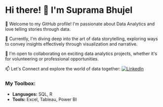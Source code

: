 # Hi there! 👋 I'm Suprama Bhujel

👀 Welcome to my GitHub profile! I'm passionate about Data Analytics and love telling stories through data.

🌱 Currently, I'm diving deep into the art of data storytelling, exploring ways to convey insights effectively through visualization and narrative.

💼 I'm open to collaborating on exciting data analytics projects, whether it's for volunteering or professional opportunities.

📫 Let's Connect and explore the world of data together:
[![LinkedIn](https://img.shields.io/badge/-Connect-blue?style=for-the-badge&logo=linkedin&logoColor=white)](https://www.linkedin.com/in/suprama-bhujel/)

### My Toolbox:
- **Languages:** SQL, R
- **Tools:** Excel, Tableau, Power BI
